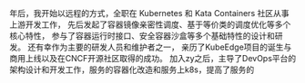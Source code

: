 


年后，我开始以远程的方式，全职在 Kubernetes 和 Kata Containers 社区从事上游开发工作，
先后发起了容器镜像亲密性调度、基于等价类的调度优化等多个核心特性，
参与了容器运行时接口、安全容器沙盒等多个基础特性的设计和研发。
还有幸作为主要的研发人员和维护者之一，
亲历了KubeEdge项目的诞生与商用上线以及在CNCF开源社区取得的成功。
加入zy之后，主导了DevOps平台的架构设计和开发工作，服务的容器化改造和服务上k8s，提高了服务的
